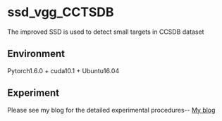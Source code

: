 ssd_vgg_CCTSDB
======

The improved SSD is used to detect small targets in CCSDB dataset


Environment
---------
Pytorch1.6.0 + cuda10.1 + Ubuntu16.04

Experiment
---------

Please see my blog for the detailed experimental procedures--
[My blog](https://zhuanlan.zhihu.com/p/295382566 "悬停显示") 
